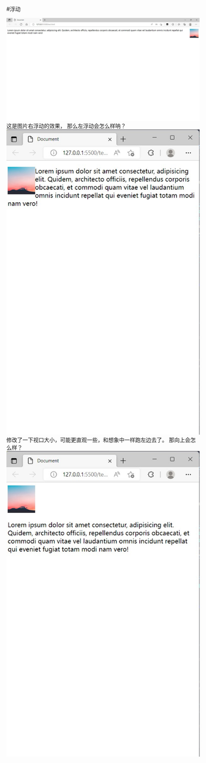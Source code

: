 #浮动

![avater](CSS_image/snipaste20220517_194324.jpg)
这是图片右浮动的效果，
那么左浮动会怎么样呐？
![avater](CSS_image/snipaste20220517_194610.jpg)
修改了一下视口大小，可能更直观一些，和想象中一样跑左边去了。
那向上会怎么样？
![avater](CSS_image/snipaste20220517_194932.jpg)